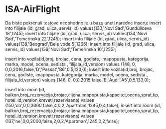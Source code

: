 # ISA-AirFlight
Da biste pokrenuli testove neophodno je u bazu uneti naredne inserte
insert into filijale (id, grad, ulica, servis_id) values(133,'Novi Sad','Gunduliceva 18',1245);
insert into filijale (id, grad, ulica, servis_id) values(134,'Novi Sad','Temerinska 22',1245);
insert into filijale (id, grad, ulica, servis_id) values(138,'Beograd','Bele vode 5',1265);
insert into filijale (id, grad, ulica, servis_id) values(139,'Novi Sad','Temerinska 10',1255);

insert into vozila(id,broj, brojac, cena, godiste, imapopusta, kategorija, marka, model, ocena, sedista , filijala_id,version) values (148, 0, 0,0,2016,false,'D','Passat','B6',0,5,133,0);
insert into vozila(id,broj, brojac, cena, godiste, imapopusta, kategorija, marka, model, ocena, sedista , filijala_id,version) values (146, 0, 0,0,2015,false,'E','Audi','A5',0,5,133,0);

insert into room (id, balkon,broj_rezervacija,brojac,cijena,imapopusta,kapacitet,ocena,sprat,tip, hotel_id,version,kreveti,rezervisana) values (150,'da',0,0,3000,false,4,0,2,'Apartman',1245,0,4,false);
insert into room (id, balkon,broj_rezervacija,brojac,cijena,imapopusta,kapacitet,ocena,sprat,tip, hotel_id,version,kreveti,rezervisana) values (137,'ne',0,0,2000,false,2,0,2,'Apartman',1245,0,2,false);

